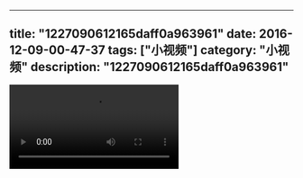 
---
title: "1227090612165daff0a963961"
date: 2016-12-09-00-47-37
tags: ["小视频"]
category: "小视频"
description: "1227090612165daff0a963961"
---
<video src="http://ohtsqip0g.bkt.clouddn.com/1227090612165daff0a963961.mp4" controls="controls"></video>
